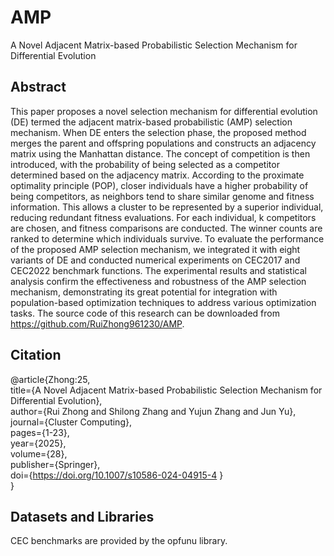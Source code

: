 # AMP
A Novel Adjacent Matrix-based Probabilistic Selection Mechanism for Differential Evolution

## Abstract
This paper proposes a novel selection mechanism for differential evolution (DE) termed the adjacent matrix-based probabilistic (AMP) selection mechanism. When DE enters the selection phase, the proposed method merges the parent and offspring populations and constructs an adjacency matrix using the Manhattan distance. The concept of competition is then introduced, with the probability of being selected as a competitor determined based on the adjacency matrix. According to the proximate optimality principle (POP), closer individuals have a higher probability of being competitors, as neighbors tend to share similar genome and fitness information. This allows a cluster to be represented by a superior individual, reducing redundant fitness evaluations. For each individual, k competitors are chosen, and fitness comparisons are conducted. The winner counts are ranked to determine which individuals survive. To evaluate the performance of the proposed AMP selection mechanism, we integrated it with eight variants of DE and conducted numerical experiments on CEC2017 and CEC2022 benchmark functions. The experimental results and statistical analysis confirm the effectiveness and robustness of the AMP selection mechanism, demonstrating its great potential for integration with population-based optimization techniques to address various optimization tasks. The source code of this research can be downloaded from https://github.com/RuiZhong961230/AMP.

## Citation
@article{Zhong:25,  
title={A Novel Adjacent Matrix-based Probabilistic Selection Mechanism for Differential Evolution},  
author={Rui Zhong and Shilong Zhang and Yujun Zhang and Jun Yu},  
journal={Cluster Computing},  
pages={1-23},  
year={2025},  
volume={28},  
publisher={Springer},  
doi={https://doi.org/10.1007/s10586-024-04915-4 }  
}  

## Datasets and Libraries
CEC benchmarks are provided by the opfunu library.
